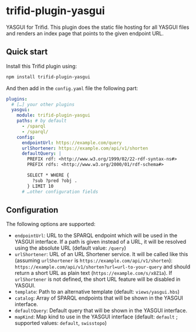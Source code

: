 # trifid-plugin-yasgui

YASGUI for Trifid.
This plugin does the static file hosting for all YASGUI files and renders an index page that points to the given endpoint URL.

## Quick start

Install this Trifid plugin using:

```sh
npm install trifid-plugin-yasgui
```

And then add in the `config.yaml` file the following part:

```yaml
plugins:
  # […] your other plugins
  yasgui:
    module: trifid-plugin-yasgui
    paths: # by default
      - /sparql
      - /sparql/
    config:
      endpointUrl: https://example.com/query
      urlShortener: https://example.com/api/v1/shorten
      defaultQuery: |
        PREFIX rdf: <http://www.w3.org/1999/02/22-rdf-syntax-ns#>
        PREFIX rdfs: <http://www.w3.org/2000/01/rdf-schema#>

        SELECT * WHERE {
          ?sub ?pred ?obj .
        } LIMIT 10
      # …other configuration fields
```

## Configuration

The following options are supported:

- `endpointUrl`: URL to the SPARQL endpoint which will be used in the YASGUI interface. If a path is given instead of a URL, it will be resolved using the absolute URL (default value: `/query`)
- `urlShortener`: URL of an URL Shortener service. It will be called like this (assuming `urlShortener` is `https://example.com/api/v1/shorten`): `https://example.com/api/v1/shorten?url=url-to-your-query` and should return a short URL as plain text (`https://example.com/s/x8Z1a`). If `urlShortener` is not defined, the short URL feature will be disabled in YASGUI.
- `template`: Path to an alternative template (default: `views/yasgui.hbs`)
- `catalog`: Array of SPARQL endpoints that will be shown in the YASGUI interface.
- `defaultQuery`: Default query that will be shown in the YASGUI interface.
- `mapKind`: Map kind to use in the YASGUI interface (default: `default` ; supported values: `default`, `swisstopo`)
